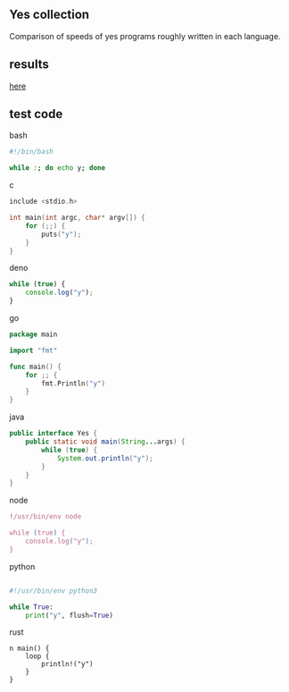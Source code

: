 Yes collection
--------------

Comparison of speeds of yes programs roughly written in each language.

## results

[here](https://yes-collection-web.vercel.app/)

## test code

bash
```bash
#!/bin/bash

while :; do echo y; done
```

c
```c
include <stdio.h>

int main(int argc, char* argv[]) {
    for (;;) {
        puts("y");
    }
}
```

deno
```javascript
while (true) {
    console.log("y");
}
```

go
```go
package main

import "fmt"

func main() {
	for ;; {
		fmt.Println("y")
	}
}
```

java
```java
public interface Yes {
    public static void main(String...args) {
        while (true) {
            System.out.println("y");
        }
    }
}
```

node
```javascript
!/usr/bin/env node

while (true) {
    console.log("y");
}
```

python
```python

#!/usr/bin/env python3

while True:
    print("y", flush=True)
```

rust
```
n main() {
    loop {
        println!("y")
    }
}
```

